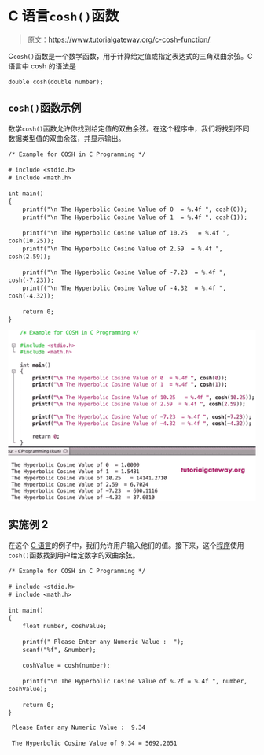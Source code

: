 # C 语言`cosh()`函数

> 原文：<https://www.tutorialgateway.org/c-cosh-function/>

C`cosh()`函数是一个数学函数，用于计算给定值或指定表达式的三角双曲余弦。C 语言中 cosh 的语法是

```
double cosh(double number);
```

## `cosh()`函数示例

数学`cosh()`函数允许你找到给定值的双曲余弦。在这个程序中，我们将找到不同数据类型值的双曲余弦，并显示输出。

```
/* Example for COSH in C Programming */

# include <stdio.h>
# include <math.h>

int main()
{ 
    printf("\n The Hyperbolic Cosine Value of 0  = %.4f ", cosh(0));
    printf("\n The Hyperbolic Cosine Value of 1  = %.4f ", cosh(1));

    printf("\n The Hyperbolic Cosine Value of 10.25   = %.4f ", cosh(10.25));
    printf("\n The Hyperbolic Cosine Value of 2.59  = %.4f ", cosh(2.59));

    printf("\n The Hyperbolic Cosine Value of -7.23  = %.4f ", cosh(-7.23));
    printf("\n The Hyperbolic Cosine Value of -4.32  = %.4f ", cosh(-4.32));

    return 0;
}
```

![C cosh Function 1](img/61fb76af047647ec7bec17edb5a008c7.png)

## 实施例 2

在这个 [C 语言](https://www.tutorialgateway.org/c-programming/)的例子中，我们允许用户输入他们的值。接下来，这个[程序](https://www.tutorialgateway.org/c-programming-examples/)使用`cosh()`函数找到用户给定数字的双曲余弦。

```
/* Example for COSH in C Programming */

# include <stdio.h>
# include <math.h>

int main()
{
    float number, coshValue;

    printf(" Please Enter any Numeric Value :  ");
    scanf("%f", &number);

    coshValue = cosh(number);

    printf("\n The Hyperbolic Cosine Value of %.2f = %.4f ", number, coshValue);

    return 0;
}
```

```
 Please Enter any Numeric Value :  9.34

 The Hyperbolic Cosine Value of 9.34 = 5692.2051 
```